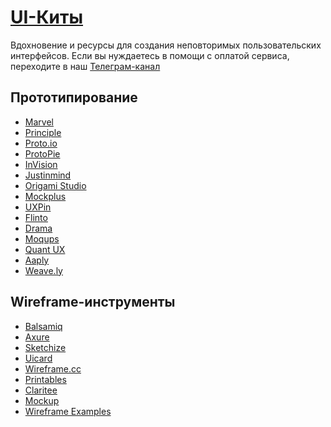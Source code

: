 # <u>UI-Киты</u>
Вдохновение и ресурсы для создания неповторимых пользовательских интерфейсов.
Если вы нуждаетесь в помощи с оплатой сервиса, переходите в наш [Телеграм-канал](https://t.me/+A3DBX3CPsF02YzRi)


## Прототипирование
- [Marvel](https://marvelapp.com/) <Badge type="tip" text="FP" />
- [Principle](https://principleformac.com/) <Badge type="warning" text="P" />
- [Proto.io](https://proto.io/) <Badge type="warning" text="P" />
- [ProtoPie](https://www.protopie.io/) <Badge type="tip" text="FP" />
- [InVision](https://www.invisionapp.com/) <Badge type="tip" text="FP" />
- [Justinmind](https://www.justinmind.com/) <Badge type="tip" text="FP" />
- [Origami Studio](https://origami.design/) <Badge type="info" text="F" />
- [Mockplus](https://www.mockplus.com/) <Badge type="tip" text="FP" />
- [UXPin](https://www.uxpin.com/) <Badge type="warning" text="P" />
- [Flinto](https://www.flinto.com/) <Badge type="warning" text="P" />
- [Drama](https://www.drama.app/) <Badge type="warning" text="P" />
- [Moqups](https://moqups.com/) <Badge type="warning" text="P" />
- [Quant UX](https://www.quant-ux.com/) <Badge type="info" text="F" />
- [Aaply](https://aaply.app/) <Badge type="info" text="F" />
- [Weave.ly](https://www.weave.ly/) <Badge type="tip" text="FP" />

## Wireframe-инструменты
- [Balsamiq](https://balsamiq.com/) <Badge type="warning" text="P" />
- [Axure](https://www.axure.com/) <Badge type="warning" text="P" />
- [Sketchize](https://sketchize.com/) <Badge type="info" text="F" />
- [Uicard](https://www.kickstarter.com/projects/1260982696/uicard-a-pocket-friendly-wireframing-ruler) <Badge type="warning" text="P" />
- [Wireframe.cc](https://wireframe.cc/) <Badge type="tip" text="FP" />
- [Printables](https://printables.craftwork.design/) <Badge type="info" text="F" />
- [Claritee](https://claritee.io/) <Badge type="tip" text="FP" />
- [Mockup](https://getmockup.app/) <Badge type="warning" text="P" />
- [Wireframe Examples](https://www.wireframe-examples.com/) <Badge type="info" text="F" />